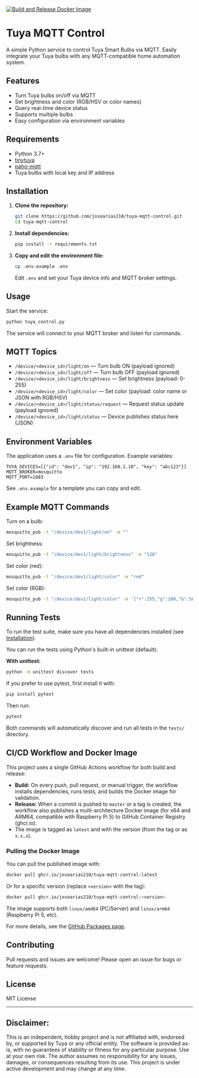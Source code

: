 [![Build and Release Docker Image](https://github.com/josearias210/tuya-mqtt-control/actions/workflows/docker-build-release.yml/badge.svg)](https://github.com/josearias210/tuya-mqtt-control/actions/workflows/docker-build-release.yml)

# Tuya MQTT Control

A simple Python service to control Tuya Smart Bulbs via MQTT.
Easily integrate your Tuya bulbs with any MQTT-compatible home automation system.

## Features

- Turn Tuya bulbs on/off via MQTT
- Set brightness and color (RGB/HSV or color names)
- Query real-time device status
- Supports multiple bulbs
- Easy configuration via environment variables

## Requirements

- Python 3.7+
- [tinytuya](https://github.com/jasonacox/tinytuya)
- [paho-mqtt](https://pypi.org/project/paho-mqtt/)
- Tuya bulbs with local key and IP address

## Installation

1. **Clone the repository:**
   ```bash
   git clone https://github.com/josearias210/tuya-mqtt-control.git
   cd tuya-mqtt-control
   ```

2. **Install dependencies:**
   ```bash
   pip install -r requirements.txt
   ```

3. **Copy and edit the environment file:**
   ```bash
   cp .env.example .env
   ```
   Edit `.env` and set your Tuya device info and MQTT broker settings.

## Usage

Start the service:
```bash
python tuya_control.py
```

The service will connect to your MQTT broker and listen for commands.

## MQTT Topics

- `/device/<device_id>/light/on` — Turn bulb ON (payload ignored)
- `/device/<device_id>/light/off` — Turn bulb OFF (payload ignored)
- `/device/<device_id>/light/brightness` — Set brightness (payload: 0-255)
- `/device/<device_id>/light/color` — Set color (payload: color name or JSON with RGB/HSV)
- `/device/<device_id>/light/status/request` — Request status update (payload ignored)
- `/device/<device_id>/light/status` — Device publishes status here (JSON)

## Environment Variables

The application uses a `.env` file for configuration. Example variables:

```
TUYA_DEVICES=[{"id": "dev1", "ip": "192.168.1.10", "key": "abc123"}]
MQTT_BROKER=mosquitto
MQTT_PORT=1883
```

See `.env.example` for a template you can copy and edit.

## Example MQTT Commands

Turn on a bulb:
```bash
mosquitto_pub -t "/device/dev1/light/on" -m ""
```

Set brightness:
```bash
mosquitto_pub -t "/device/dev1/light/brightness" -m "128"
```

Set color (red):
```bash
mosquitto_pub -t "/device/dev1/light/color" -m "red"
```

Set color (RGB):
```bash
mosquitto_pub -t "/device/dev1/light/color" -m '{"r":255,"g":100,"b":50}'
```

## Running Tests

To run the test suite, make sure you have all dependencies installed (see [Installation](#installation)).

You can run the tests using Python's built-in unittest (default):

**With unittest:**
```bash
python -m unittest discover tests
```

If you prefer to use pytest, first install it with:
```bash
pip install pytest
```
Then run:
```bash
pytest
```

Both commands will automatically discover and run all tests in the `tests/` directory.

## CI/CD Workflow and Docker Image

This project uses a single GitHub Actions workflow for both build and release:

- **Build:** On every push, pull request, or manual trigger, the workflow installs dependencies, runs tests, and builds the Docker image for validation.
- **Release:** When a commit is pushed to `master` or a tag is created, the workflow also publishes a multi-architecture Docker image (for x64 and ARM64, compatible with Raspberry Pi 5) to GitHub Container Registry (ghcr.io).
- The image is tagged as `latest` and with the version (from the tag or as `x.x.x`).

### Pulling the Docker Image

You can pull the published image with:

```bash
docker pull ghcr.io/josearias210/tuya-mqtt-control:latest
```
Or for a specific version (replace `<version>` with the tag):
```bash
docker pull ghcr.io/josearias210/tuya-mqtt-control:<version>
```

The image supports both `linux/amd64` (PC/Server) and `linux/arm64` (Raspberry Pi 5, etc).

For more details, see the [GitHub Packages page](https://github.com/users/josearias210/packages/container/package/tuya-mqtt-control).

## Contributing

Pull requests and issues are welcome!
Please open an issue for bugs or feature requests.

## License

MIT License

---

## **Disclaimer:**

This is an independent, hobby project and is not affiliated with, endorsed by, or supported by Tuya or any official entity. The software is provided as-is, with no guarantees of stability or fitness for any particular purpose. Use at your own risk. The author assumes no responsibility for any issues, damages, or consequences resulting from its use. This project is under active development and may change at any time.
